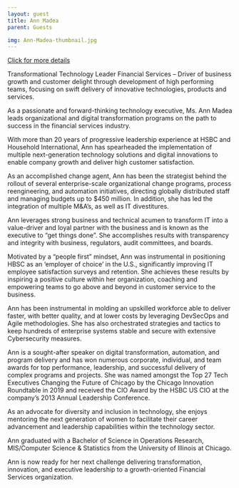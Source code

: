 ```yaml
---
layout: guest
title: Ann Madea
parent: Guests

img: Ann-Madea-thumbnail.jpg
---
```




<div class="badge-base LI-profile-badge" data-locale="en_US" data-size="medium" data-theme="light" data-type="VERTICAL" data-vanity="madeaann" data-version="v1"><a class="badge-base__link LI-simple-link" href="https://www.linkedin.com/in/madeaann?trk=profile-badge">Click for more details</a></div>


Transformational Technology Leader Financial Services – Driver of business growth and customer delight through development of high performing teams, focusing on swift delivery of innovative technologies, products and services.

As a passionate and forward-thinking technology executive, Ms. Ann Madea leads organizational and digital transformation programs on the path to success in the financial services industry.

With more than 20 years of progressive leadership experience at HSBC and Household International, Ann has spearheaded the implementation of multiple next-generation technology solutions and digital innovations to enable company growth and deliver high customer satisfaction.

As an accomplished change agent, Ann has been the strategist behind the rollout of several enterprise-scale organizational change programs, process reengineering, and automation initiatives, directing globally distributed staff and managing budgets up to $450 million. In addition, she has led the integration of multiple M&amp;A’s, as well as IT divestitures.

Ann leverages strong business and technical acumen to transform IT into a value-driver and loyal partner with the business and is known as the executive to “get things done”. She accomplishes results with transparency and integrity with business, regulators, audit committees, and boards.

Motivated by a “people first” mindset, Ann was instrumental in positioning HBSC as an ‘employer of choice’ in the U.S., significantly improving IT employee satisfaction surveys and retention. She achieves these results by inspiring a positive culture within her organization, coaching and empowering teams to go above and beyond in customer service to the business.

Ann has been instrumental in molding an upskilled workforce able to deliver faster, with better quality, and at lower costs by leveraging DevSecOps and Agile methodologies. She has also orchestrated strategies and tactics to keep hundreds of enterprise systems stable and secure with extensive Cybersecurity measures.

Ann is a sought-after speaker on digital transformation, automation, and program delivery and has won numerous corporate, individual, and team awards for top performance, leadership, and successful delivery of complex programs and projects. She was named amongst the Top 27 Tech Executives Changing the Future of Chicago by the Chicago Innovation Roundtable in 2019 and received the CIO Award by the HSBC US CIO at the company’s 2013 Annual Leadership Conference.

As an advocate for diversity and inclusion in technology, she enjoys mentoring the next generation of women to facilitate their career advancement and leadership capabilities within the technology sector.

Ann graduated with a Bachelor of Science in Operations Research, MIS/Computer Science &amp; Statistics from the University of Illinois at Chicago.

Ann is now ready for her next challenge delivering transformation, innovation, and executive leadership to a growth-oriented Financial Services organization.

